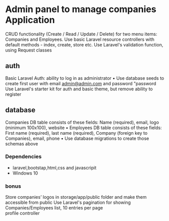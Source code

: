 #  Admin panel to manage companies Application

 CRUD functionality (Create / Read / Update / Delete) for two menu 
   items: Companies and Employees.
    Use basic Laravel resource controllers with default methods -
    index, create, store etc.
     Use Laravel's validation function, using Request classes

## auth
 Basic Laravel Auth: ability to log in as administrator
• Use database seeds to create first user with email 
admin@admin.com and password "password
 Use Laravel's starter kit for auth and basic theme, but remove 
ability to register

## database
Companies DB table consists of these fields: Name (required), 
email, logo (minimum 100x100), website
• Employees DB table consists of these fields: First name (required), 
last name (required), Company (foreign key to Companies), email,
phone
• Use database migrations to create those schemas above

### Dependencies

* laravel,bootstap,html,css and javascripit
*  Windows 10

### bonus
 Store companies’ logos in storage/app/public folder and make 
them accessible from public
 Use Laravel's pagination for showing Companies/Employees list, 
10 entries per page <br>
profile controller



